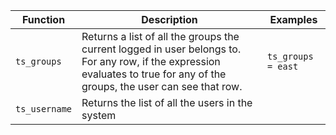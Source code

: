 |Function|Description|Examples|
|--------|-----------|--------|
|`ts_groups`|Returns a list of all the groups the current logged in user belongs to. For any row, if the expression evaluates to true for any of the groups, the user can see that row.| `ts_groups = east`|
|   `ts_username`|Returns the list of all the users in the system  |   |
